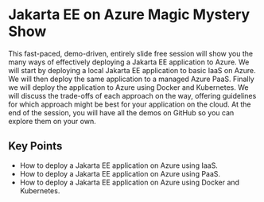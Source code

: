 # Jakarta EE on Azure Magic Mystery Show

This fast-paced, demo-driven, entirely slide free session will show you the many ways of effectively deploying a Jakarta EE application to Azure. We will start by deploying a local Jakarta EE application to basic IaaS on Azure. We will then deploy the same application to a managed Azure PaaS. Finally we will deploy the application to Azure using Docker and Kubernetes. We will discuss the trade-offs of each approach on the way, offering guidelines for which approach might be best for your application on the cloud. At the end of the session, you will have all the demos on GitHub so you can explore them on your own.

## Key Points
* How to deploy a Jakarta EE application on Azure using IaaS.
* How to deploy a Jakarta EE application on Azure using PaaS.
* How to deploy a Jakarta EE application on Azure using Docker and Kubernetes.